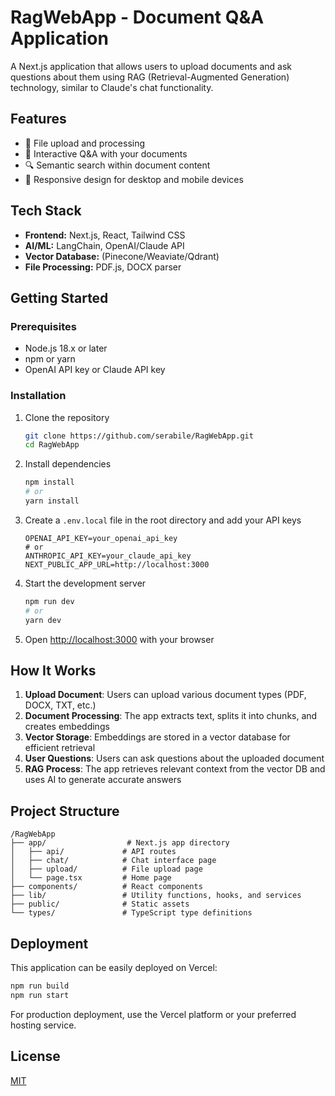 # RagWebApp - Document Q&A Application

A Next.js application that allows users to upload documents and ask questions about them using RAG (Retrieval-Augmented Generation) technology, similar to Claude's chat functionality.

## Features

- 📄 File upload and processing
- 💬 Interactive Q&A with your documents
- 🔍 Semantic search within document content
- 📱 Responsive design for desktop and mobile devices

## Tech Stack

- **Frontend:** Next.js, React, Tailwind CSS
- **AI/ML:** LangChain, OpenAI/Claude API
- **Vector Database:** (Pinecone/Weaviate/Qdrant)
- **File Processing:** PDF.js, DOCX parser

## Getting Started

### Prerequisites

- Node.js 18.x or later
- npm or yarn
- OpenAI API key or Claude API key

### Installation

1. Clone the repository
   ```bash
   git clone https://github.com/serabile/RagWebApp.git
   cd RagWebApp
   ```

2. Install dependencies
   ```bash
   npm install
   # or
   yarn install
   ```

3. Create a `.env.local` file in the root directory and add your API keys
   ```
   OPENAI_API_KEY=your_openai_api_key
   # or
   ANTHROPIC_API_KEY=your_claude_api_key
   NEXT_PUBLIC_APP_URL=http://localhost:3000
   ```

4. Start the development server
   ```bash
   npm run dev
   # or
   yarn dev
   ```

5. Open [http://localhost:3000](http://localhost:3000) with your browser

## How It Works

1. **Upload Document**: Users can upload various document types (PDF, DOCX, TXT, etc.)
2. **Document Processing**: The app extracts text, splits it into chunks, and creates embeddings
3. **Vector Storage**: Embeddings are stored in a vector database for efficient retrieval
4. **User Questions**: Users can ask questions about the uploaded document
5. **RAG Process**: The app retrieves relevant context from the vector DB and uses AI to generate accurate answers

## Project Structure

```
/RagWebApp
├── app/                  # Next.js app directory
│   ├── api/             # API routes
│   ├── chat/            # Chat interface page
│   ├── upload/          # File upload page
│   └── page.tsx         # Home page
├── components/          # React components
├── lib/                 # Utility functions, hooks, and services
├── public/              # Static assets
└── types/               # TypeScript type definitions
```

## Deployment

This application can be easily deployed on Vercel:

```bash
npm run build
npm run start
```

For production deployment, use the Vercel platform or your preferred hosting service.

## License

[MIT](LICENSE)
```
